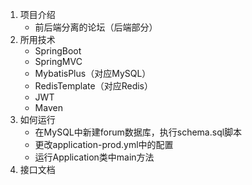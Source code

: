 1. 项目介绍
    - 前后端分离的论坛（后端部分）
2. 所用技术
    - SpringBoot
    - SpringMVC
    - MybatisPlus（对应MySQL）
    - RedisTemplate（对应Redis）
    - JWT
    - Maven
4. 如何运行
    - 在MySQL中新建forum数据库，执行schema.sql脚本
    - 更改application-prod.yml中的配置
    - 运行Application类中main方法
4. 接口文档